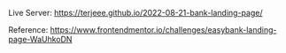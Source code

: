 Live Server: https://terjeee.github.io/2022-08-21-bank-landing-page/

Reference: https://www.frontendmentor.io/challenges/easybank-landing-page-WaUhkoDN
